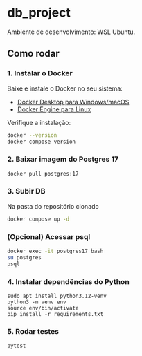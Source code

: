 # db_project
Ambiente de desenvolvimento: WSL Ubuntu. 
## Como rodar

### 1. Instalar o Docker
Baixe e instale o Docker no seu sistema:

- [Docker Desktop para Windows/macOS](https://www.docker.com/products/docker-desktop)
- [Docker Engine para Linux](https://docs.docker.com/engine/install/)

Verifique a instalação:
```bash
docker --version
docker compose version
```

### 2. Baixar imagem do Postgres 17
```bash
docker pull postgres:17
```

### 3. Subir DB
Na pasta do repositório clonado 
``` bash
docker compose up -d
``` 

### (Opcional) Acessar psql
```bash 
docker exec -it postgres17 bash
su postgres
psql
```

### 4. Instalar dependências do Python

```
sudo apt install python3.12-venv
python3 -m venv env
source env/bin/activate
pip install -r requirements.txt
```

### 5. Rodar testes

```
pytest
```
